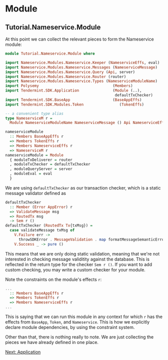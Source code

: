 # Module

## Tutorial.Nameservice.Module

At this point we can collect the relevant pieces to form the Nameservice module:

~~~ haskell
module Tutorial.Nameservice.Module where

import Nameservice.Modules.Nameservice.Keeper (NameserviceEffs, eval)
import Nameservice.Modules.Nameservice.Messages (NameserviceMessage)
import Nameservice.Modules.Nameservice.Query (Api, server)
import Nameservice.Modules.Nameservice.Router (router)
import Nameservice.Modules.Nameservice.Types (NameserviceModuleName)
import Polysemy                                 (Members)
import Tendermint.SDK.Application               (Module (..),
                                                 defaultTxChecker)
import Tendermint.SDK.BaseApp                   (BaseAppEffs)
import Tendermint.SDK.Modules.Token                (TokenEffs)

-- a convenient type alias
type NameserviceM r =
  Module NameserviceModuleName NameserviceMessage () Api NameserviceEffs r

nameserviceModule
  :: Members BaseAppEffs r
  => Members TokenEffs r
  => Members NameserviceEffs r
  => NameserviceM r
nameserviceModule = Module
  { moduleTxDeliverer = router
  , moduleTxChecker = defaultTxChecker
  , moduleQueryServer = server
  , moduleEval = eval
  }
~~~

We are using `defaultTxChecker` as our transaction checker, which is a static message validator defined as 

~~~ haskell ignore
defaultTxChecker
  :: Member (Error AppError) r
  => ValidateMessage msg
  => RoutedTx msg
  -> Sem r ()
defaultTxChecker (RoutedTx Tx{txMsg}) =
  case validateMessage txMsg of
    V.Failure err ->
      throwSDKError . MessageValidation . map formatMessageSemanticError $ err
    V.Success _ -> pure ()
~~~

This means that we are only doing static validation, meaning that we're not interested in checking message validitity against the database. This is reflected in the return type for the checker `Sem r ()`. If you want to add custom checking, you may write a custom checker for your module. 

Note the constraints on the module's effects `r`:

~~~ haskell ignore
...
  :: Members BaseAppEffs r
  => Members TokenEffs r
  => Members NameserviceEffs r
...
~~~

This is saying that we can run this module in any context for which `r` has the effects from `BaseApp`, `Token`, and `Nameservice`. This is how we explicitly declare module dependencies, by using the constraint system.

Other than that, there is nothing really to note. We are just collecting the pieces we have already defined in one place.

[Next: Application](Application.md)
